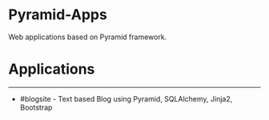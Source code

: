 # Pyramid-Apps
Web applications based on Pyramid framework.

# Applications

---------------

* #blogsite - Text based Blog using Pyramid, SQLAlchemy, Jinja2, Bootstrap
